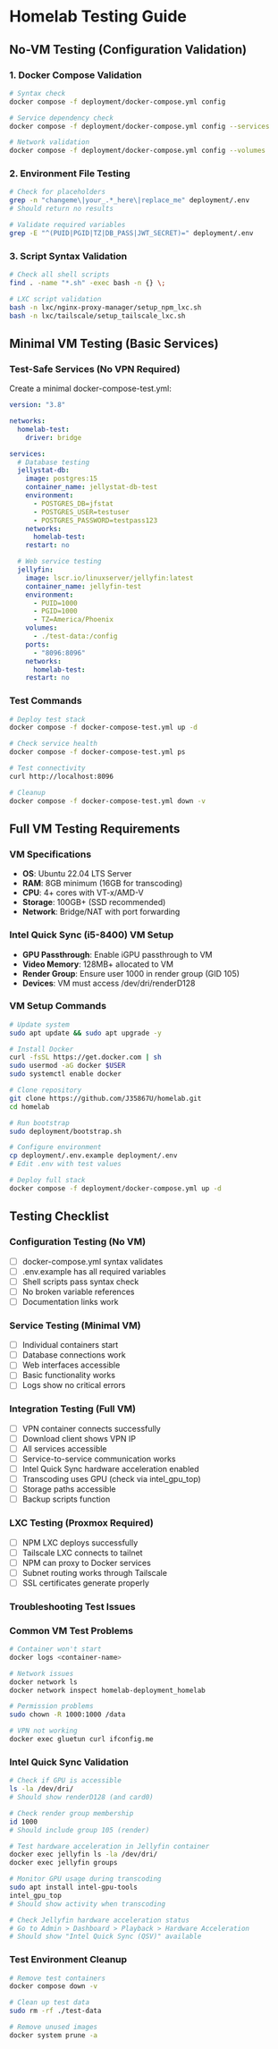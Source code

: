 # Homelab Testing Guide
## No-VM Testing (Configuration Validation)
### 1. Docker Compose Validation

```bash
# Syntax check
docker compose -f deployment/docker-compose.yml config

# Service dependency check  
docker compose -f deployment/docker-compose.yml config --services

# Network validation
docker compose -f deployment/docker-compose.yml config --volumes

```
### 2. Environment File Testing

```bash
# Check for placeholders
grep -n "changeme\|your_.*_here\|replace_me" deployment/.env
# Should return no results

# Validate required variables
grep -E "^(PUID|PGID|TZ|DB_PASS|JWT_SECRET)=" deployment/.env

```
### 3. Script Syntax Validation

```bash
# Check all shell scripts
find . -name "*.sh" -exec bash -n {} \;

# LXC script validation
bash -n lxc/nginx-proxy-manager/setup_npm_lxc.sh
bash -n lxc/tailscale/setup_tailscale_lxc.sh

```
## Minimal VM Testing (Basic Services)
### Test-Safe Services (No VPN Required)

Create a minimal docker-compose-test.yml:

```yaml
version: "3.8"

networks:
  homelab-test:
    driver: bridge

services:
  # Database testing
  jellystat-db:
    image: postgres:15
    container_name: jellystat-db-test
    environment:
      - POSTGRES_DB=jfstat
      - POSTGRES_USER=testuser
      - POSTGRES_PASSWORD=testpass123
    networks:
      homelab-test:
    restart: no

  # Web service testing  
  jellyfin:
    image: lscr.io/linuxserver/jellyfin:latest
    container_name: jellyfin-test
    environment:
      - PUID=1000
      - PGID=1000
      - TZ=America/Phoenix
    volumes:
      - ./test-data:/config
    ports:
      - "8096:8096"
    networks:
      homelab-test:
    restart: no

```
### Test Commands

```bash
# Deploy test stack
docker compose -f docker-compose-test.yml up -d

# Check service health
docker compose -f docker-compose-test.yml ps

# Test connectivity
curl http://localhost:8096

# Cleanup
docker compose -f docker-compose-test.yml down -v

```
## Full VM Testing Requirements
### VM Specifications

- **OS**: Ubuntu 22.04 LTS Server
- **RAM**: 8GB minimum (16GB for transcoding)
- **CPU**: 4+ cores with VT-x/AMD-V
- **Storage**: 100GB+ (SSD recommended)
- **Network**: Bridge/NAT with port forwarding

### Intel Quick Sync (i5-8400) VM Setup

- **GPU Passthrough**: Enable iGPU passthrough to VM
- **Video Memory**: 128MB+ allocated to VM
- **Render Group**: Ensure user 1000 in render group (GID 105)
- **Devices**: VM must access /dev/dri/renderD128

### VM Setup Commands

```bash
# Update system
sudo apt update && sudo apt upgrade -y

# Install Docker
curl -fsSL https://get.docker.com | sh
sudo usermod -aG docker $USER
sudo systemctl enable docker

# Clone repository
git clone https://github.com/J35867U/homelab.git
cd homelab

# Run bootstrap
sudo deployment/bootstrap.sh

# Configure environment
cp deployment/.env.example deployment/.env
# Edit .env with test values

# Deploy full stack
docker compose -f deployment/docker-compose.yml up -d

```
## Testing Checklist
### Configuration Testing (No VM)

- [ ] docker-compose.yml syntax validates
- [ ] .env.example has all required variables  
- [ ] Shell scripts pass syntax check
- [ ] No broken variable references
- [ ] Documentation links work

### Service Testing (Minimal VM)

- [ ] Individual containers start
- [ ] Database connections work
- [ ] Web interfaces accessible
- [ ] Basic functionality works
- [ ] Logs show no critical errors

### Integration Testing (Full VM)  

- [ ] VPN container connects successfully
- [ ] Download client shows VPN IP
- [ ] All services accessible
- [ ] Service-to-service communication works
- [ ] Intel Quick Sync hardware acceleration enabled
- [ ] Transcoding uses GPU (check via intel_gpu_top)
- [ ] Storage paths accessible
- [ ] Backup scripts function

### LXC Testing (Proxmox Required)

- [ ] NPM LXC deploys successfully
- [ ] Tailscale LXC connects to tailnet
- [ ] NPM can proxy to Docker services
- [ ] Subnet routing works through Tailscale
- [ ] SSL certificates generate properly

### Troubleshooting Test Issues
### Common VM Test Problems

```bash
# Container won't start
docker logs <container-name>

# Network issues
docker network ls
docker network inspect homelab-deployment_homelab

# Permission problems
sudo chown -R 1000:1000 /data

# VPN not working
docker exec gluetun curl ifconfig.me

```
### Intel Quick Sync Validation

```bash
# Check if GPU is accessible
ls -la /dev/dri/
# Should show renderD128 (and card0)

# Check render group membership
id 1000
# Should include group 105 (render)

# Test hardware acceleration in Jellyfin container
docker exec jellyfin ls -la /dev/dri/
docker exec jellyfin groups

# Monitor GPU usage during transcoding
sudo apt install intel-gpu-tools
intel_gpu_top
# Should show activity when transcoding

# Check Jellyfin hardware acceleration status
# Go to Admin > Dashboard > Playback > Hardware Acceleration
# Should show "Intel Quick Sync (QSV)" available

```
### Test Environment Cleanup

```bash
# Remove test containers
docker compose down -v

# Clean up test data
sudo rm -rf ./test-data

# Remove unused images
docker system prune -a

```

